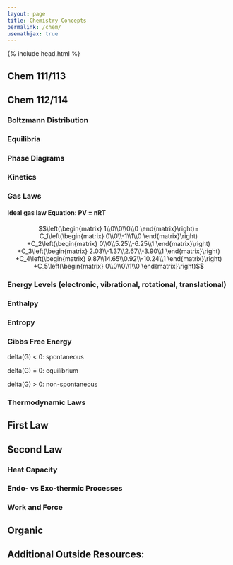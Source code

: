 ```yaml
---
layout: page  
title: Chemistry Concepts
permalink: /chem/  
usemathjax: true
---
```

{% include head.html %}

## Chem 111/113  


## Chem 112/114
### Boltzmann Distribution  
### Equilibria
### Phase Diagrams
### Kinetics
### Gas Laws
#### Ideal gas law Equation: PV = nRT
$$\left(\begin{matrix}
1\\0\\0\\0\\0
\end{matrix}\right)=
C_1\left(\begin{matrix}
0\\0\\-1\\1\\0
\end{matrix}\right)
+C_2\left(\begin{matrix}
0\\0\\5.25\\-6.25\\1
\end{matrix}\right)
+C_3\left(\begin{matrix}
2.03\\-1.37\\2.67\\-3.90\\1
\end{matrix}\right)
+C_4\left(\begin{matrix}
9.87\\14.65\\0.92\\-10.24\\1
\end{matrix}\right)
+C_5\left(\begin{matrix}
0\\0\\0\\1\\0
\end{matrix}\right)$$
### Energy Levels (electronic, vibrational, rotational, translational)  
### Enthalpy
### Entropy
### Gibbs Free Energy  
delta(G) < 0: spontaneous

delta(G) = 0: equilibrium

delta(G) > 0: non-spontaneous
### Thermodynamic Laws
## First Law
## Second Law  
### Heat Capacity  
### Endo- vs Exo-thermic Processes
### Work and Force  

## Organic


## Additional Outside Resources:
